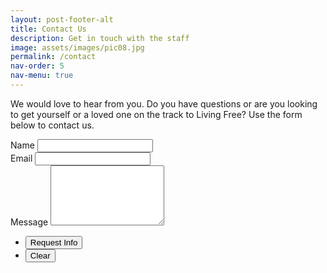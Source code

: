 ```yaml
---
layout: post-footer-alt
title: Contact Us
description: Get in touch with the staff
image: assets/images/pic08.jpg
permalink: /contact
nav-order: 5
nav-menu: true
---
```


<div class="row">
  <div class="12u(small) 8u -2u">
    <p>We would love to hear from you. Do you have questions or are you looking to get yourself or a loved one on the track to Living Free? Use the form below to contact us.</p>
    <form action="https://formspree.io/{{ site.email }}" method="POST">
      <div class="field half first">
        <label for="name">Name</label>
        <input type="text" name="name" id="name" />
      </div>
      <div class="field half">
        <label for="email">Email</label>
        <input type="email" name="_replyto" id="email" />
      </div>
      <div class="field">
        <label for="message">Message</label>
        <textarea name="message" id="message" rows="6"></textarea>
      </div>
      <ul class="actions">
        <li><input type="submit" value="Request Info" class="special" /></li>
        <li><input type="reset" value="Clear" /></li>
      </ul>
    </form>
  </div>
</div>

